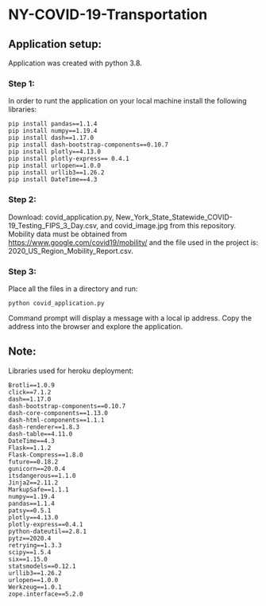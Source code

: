 # NY-COVID-19-Transportation

## Application setup:
Application was created with python 3.8.

### Step 1:
In order to runt the application on your local machine install the following libraries:
```
pip install pandas==1.1.4
pip install numpy==1.19.4
pip install dash==1.17.0
pip install dash-bootstrap-components==0.10.7
pip install plotly==4.13.0
pip install plotly-express== 0.4.1
pip install urlopen==1.0.0
pip install urllib3==1.26.2
pip install DateTime==4.3
```
### Step 2:
Download: covid_application.py, New_York_State_Statewide_COVID-19_Testing_FIPS_3_Day.csv, and covid_image.jpg from this repository. 
Mobility data must be obtained from https://www.google.com/covid19/mobility/ and the file used in the project is: 2020_US_Region_Mobility_Report.csv.

### Step 3:
Place all the files in a directory and run:
```
python covid_application.py
```
Command prompt will display a message with a local ip address. Copy the address into the browser and explore the application.

## Note:
Libraries used for heroku deployment:
```
Brotli==1.0.9
click==7.1.2
dash==1.17.0
dash-bootstrap-components==0.10.7
dash-core-components==1.13.0
dash-html-components==1.1.1
dash-renderer==1.8.3
dash-table==4.11.0
DateTime==4.3
Flask==1.1.2
Flask-Compress==1.8.0
future==0.18.2
gunicorn==20.0.4
itsdangerous==1.1.0
Jinja2==2.11.2
MarkupSafe==1.1.1
numpy==1.19.4
pandas==1.1.4
patsy==0.5.1
plotly==4.13.0
plotly-express==0.4.1
python-dateutil==2.8.1
pytz==2020.4
retrying==1.3.3
scipy==1.5.4
six==1.15.0
statsmodels==0.12.1
urllib3==1.26.2
urlopen==1.0.0
Werkzeug==1.0.1
zope.interface==5.2.0
```
